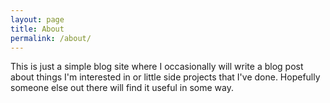```yaml
---
layout: page
title: About
permalink: /about/
---
```


This is just a simple blog site where I occasionally will write a blog post about things I'm interested in or little side projects that I've done. Hopefully someone else out there will find it useful in some way.
